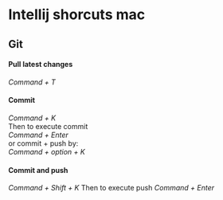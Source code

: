 # Intellij shorcuts mac

## Git
#### Pull latest changes
<i>Command + T</i>
#### Commit
<i> Command + K</i><br>
Then to execute commit<br>
<i>Command + Enter</i><br>
or commit + push by:<br>
<i>Command + option + K</i><br>

#### Commit and push
<i> Command + Shift + K </i>
Then to execute push 
<i>Command + Enter</i>

